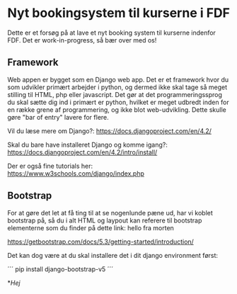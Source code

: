 # Nyt bookingsystem til kurserne i FDF
Dette er et forsøg på at lave et nyt booking system til kurserne indenfor FDF. Det er work-in-progress, så bær over med os!


## Framework
Web appen er bygget som en Django web app. Det er et framework hvor du som udvikler primært arbejder i python, og dermed ikke skal tage så meget stilling til HTML, php eller javascript. Det gør at det programmeringssprog du skal sætte dig ind i primært er python, hvilket er meget udbredt inden for en række grene af programmering, og ikke blot web-udvikling. Dette skulle gøre "bar of entry" lavere for flere. 

Vil du læse mere om Django?: 
https://docs.djangoproject.com/en/4.2/


Skal du bare have installeret Django og komme igang?: 
https://docs.djangoproject.com/en/4.2/intro/install/


Der er også fine tutorials her:
https://www.w3schools.com/django/index.php


## Bootstrap
For at gøre det let at få ting til at se nogenlunde pæne ud, har vi koblet bootstrap på, så du i alt HTML og laypout kan referere til bootstrap elementerne som du finder på dette link:
 hello fra morten

https://getbootstrap.com/docs/5.3/getting-started/introduction/


Det kan dog være at du skal installere det i dit django environment først:


´´´ pip install django-bootstrap-v5 ´´´

**Hej*